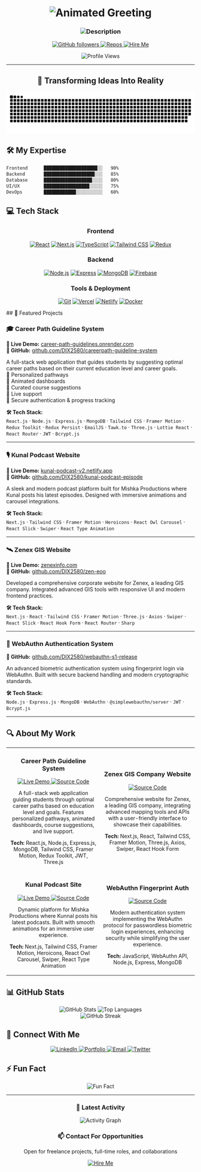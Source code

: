<h1 align="center">
  <img src="https://readme-typing-svg.demolab.com?font=Fira+Code&weight=700&size=28&duration=3000&pause=1000&color=00D1E8&center=true&vCenter=true&random=false&width=600&lines=Hi+%F0%9F%91%8B%2C+I'm+Dibyanjaya+Panda;Welcome+to+my+GitHub+Profile!" alt="Animated Greeting" />
</h1>

<h3 align="center">
  <img src="https://readme-typing-svg.demolab.com?font=Fira+Code&weight=500&pause=1000&color=F7A643&center=true&vCenter=true&multiline=true&width=600&height=60&lines=%F0%9F%9A%80+Full-stack+Developer+%7C+%F0%9F%8E%93+MCA+%40+KIIT;%F0%9F%92%BB+Career-Tech+Enthusiast+%7C+%F0%9F%94%A7+Problem+Solver" alt="Description" />
</h3>

<p align="center">
  <a href="https://github.com/DIX2580?tab=followers">
    <img src="https://img.shields.io/github/followers/DIX2580?style=for-the-badge&logo=github&labelColor=0D1117&color=00D1E8" alt="GitHub followers" />
  </a>
  <a href="https://github.com/DIX2580?tab=repositories">
    <img src="https://img.shields.io/badge/Check_My_Repos-282A36?style=for-the-badge&logo=github&labelColor=0D1117&color=F7A643" alt="Repos" />
  </a>
  <a href="mailto:dibyanjayapanda2580@gmail.com">
    <img src="https://img.shields.io/badge/Hire_Me-D14836?style=for-the-badge&logo=gmail&logoColor=white&labelColor=0D1117&color=00D1E8" alt="Hire Me" />
  </a>
</p>

<div align="center">
  <img src="https://komarev.com/ghpvc/?username=DIX2580&style=for-the-badge&color=00D1E8" alt="Profile Views" />
</div>

---

<div align="center">
  <h2>🚀 Transforming Ideas Into Reality</h2>
  <img src="https://github.com/DIX2580/DIX2580/blob/output/github-contribution-grid-snake-dark.svg" alt="Snake Animation" />
</div>

## 🛠️ My Expertise

```text
Frontend      ████████████████████░░   90% 
Backend       ███████████████████░░░   85%
Database      ██████████████████░░░░   80%
UI/UX         █████████████████░░░░░   75%
DevOps        ████████████░░░░░░░░░░   60%
```

## 💻 Tech Stack

<div align="center">
  
### Frontend
  
<p align="center">
  <a href="#"><img src="https://img.shields.io/badge/React-61DAFB?style=for-the-badge&logo=react&logoColor=black" alt="React" /></a>
  <a href="#"><img src="https://img.shields.io/badge/Next.js-000000?style=for-the-badge&logo=next.js&logoColor=white" alt="Next.js" /></a>
  <a href="#"><img src="https://img.shields.io/badge/TypeScript-3178C6?style=for-the-badge&logo=typescript&logoColor=white" alt="TypeScript" /></a>
  <a href="#"><img src="https://img.shields.io/badge/Tailwind_CSS-38B2AC?style=for-the-badge&logo=tailwind-css&logoColor=white" alt="Tailwind CSS" /></a>
  <a href="#"><img src="https://img.shields.io/badge/Redux-764ABC?style=for-the-badge&logo=redux&logoColor=white" alt="Redux" /></a>
</p>

### Backend

<p align="center">
  <a href="#"><img src="https://img.shields.io/badge/Node.js-339933?style=for-the-badge&logo=node.js&logoColor=white" alt="Node.js" /></a>
  <a href="#"><img src="https://img.shields.io/badge/Express-000000?style=for-the-badge&logo=express&logoColor=white" alt="Express" /></a>
  <a href="#"><img src="https://img.shields.io/badge/MongoDB-47A248?style=for-the-badge&logo=mongodb&logoColor=white" alt="MongoDB" /></a>
  <a href="#"><img src="https://img.shields.io/badge/Firebase-FFCA28?style=for-the-badge&logo=firebase&logoColor=black" alt="Firebase" /></a>
</p>

### Tools & Deployment

<p align="center">
  <a href="#"><img src="https://img.shields.io/badge/Git-F05032?style=for-the-badge&logo=git&logoColor=white" alt="Git" /></a>
  <a href="#"><img src="https://img.shields.io/badge/Vercel-000000?style=for-the-badge&logo=vercel&logoColor=white" alt="Vercel" /></a>
  <a href="#"><img src="https://img.shields.io/badge/Netlify-00C7B7?style=for-the-badge&logo=netlify&logoColor=white" alt="Netlify" /></a>
  <a href="#"><img src="https://img.shields.io/badge/Docker-2496ED?style=for-the-badge&logo=docker&logoColor=white" alt="Docker" /></a>
</p>

</div>
## 🌟 Featured Projects

### 🎓 Career Path Guideline System  
**🔗 Live Demo:** [career-path-guidelines.onrender.com](https://career-path-guidelines.onrender.com)  
**📂 GitHub:** [github.com/DIX2580/careerpath-guideline-system](https://github.com/DIX2580/careerpath-guideline-system)  

A full-stack web application that guides students by suggesting optimal career paths based on their current education level and career goals.  
🔹 Personalized pathways  
🔹 Animated dashboards  
🔹 Curated course suggestions  
🔹 Live support  
🔹 Secure authentication & progress tracking  

**🛠 Tech Stack:**  
`React.js` · `Node.js` · `Express.js` · `MongoDB` · `Tailwind CSS` · `Framer Motion` · `Redux Toolkit` · `Redux Persist` · `EmailJS` · `Tawk.to` · `Three.js` · `Lottie React` · `React Router` · `JWT` · `Bcrypt.js`

---

### 🎙️ Kunal Podcast Website  
**🔗 Live Demo:** [kunal-podcast-v2.netlify.app](https://kunal-podcast-v2.netlify.app)  
**📂 GitHub:** [github.com/DIX2580/kunal-podcast-episode](https://github.com/DIX2580/kunal-podcast-episode)  

A sleek and modern podcast platform built for Mishka Productions where Kunal posts his latest episodes. Designed with immersive animations and carousel integrations.

**🛠 Tech Stack:**  
`Next.js` · `Tailwind CSS` · `Framer Motion` · `Heroicons` · `React Owl Carousel` · `React Slick` · `Swiper` · `React Type Animation`

---

### 🛰️ Zenex GIS Website  
**🔗 Live Demo:** [zenexinfo.com](http://zenexinfo.com)  
**📂 GitHub:** [github.com/DIX2580/zen-eoo](https://github.com/DIX2580/zen-eoo)  

Developed a comprehensive corporate website for Zenex, a leading GIS company. Integrated advanced GIS tools with responsive UI and modern frontend practices.

**🛠 Tech Stack:**  
`Next.js` · `React` · `Tailwind CSS` · `Framer Motion` · `Three.js` · `Axios` · `Swiper` · `React Slick` · `React Hook Form` · `React Router` · `Sharp`

---

### 🔐 WebAuthn Authentication System  
**📂 GitHub:** [github.com/DIX2580/webauthn-s1-release](https://github.com/DIX2580/webauthn-s1-release)  

An advanced biometric authentication system using fingerprint login via WebAuthn. Built with secure backend handling and modern cryptographic standards.

**🛠 Tech Stack:**  
`Node.js` · `Express.js` · `MongoDB` · `WebAuthn` · `@simplewebauthn/server` · `JWT` · `Bcrypt.js`

---


## 🔍 About My Work

<table>
  <tr>
    <td width="50%">
      <h3 align="center">Career Path Guideline System</h3>
      <p align="center">
        <a href="https://careerpath-goals.netlify.app" target="_blank">
          <img src="https://img.shields.io/badge/Live_Demo-00C7B7?style=for-the-badge&logo=netlify&logoColor=white" alt="Live Demo" />
        </a>
        <a href="https://github.com/DIX2580/career-path-guide" target="_blank">
          <img src="https://img.shields.io/badge/Source_Code-181717?style=for-the-badge&logo=github&logoColor=white" alt="Source Code" />
        </a>
      </p>
      <p align="center">A full-stack web application guiding students through optimal career paths based on education level and goals. Features personalized pathways, animated dashboards, course suggestions, and live support.</p>
      <p align="center"><b>Tech:</b> React.js, Node.js, Express.js, MongoDB, Tailwind CSS, Framer Motion, Redux Toolkit, JWT, Three.js</p>
    </td>
    <td width="50%">
      <h3 align="center">Zenex GIS Company Website</h3>
      <p align="center">
        <a href="https://github.com/DIX2580/zenex-gis" target="_blank">
          <img src="https://img.shields.io/badge/Source_Code-181717?style=for-the-badge&logo=github&logoColor=white" alt="Source Code" />
        </a>
      </p>
      <p align="center">Comprehensive website for Zenex, a leading GIS company, integrating advanced mapping tools and APIs with a user-friendly interface to showcase their capabilities.</p>
      <p align="center"><b>Tech:</b> Next.js, React, Tailwind CSS, Framer Motion, Three.js, Axios, Swiper, React Hook Form</p>
    </td>
  </tr>
  <tr>
    <td width="50%">
      <h3 align="center">Kunal Podcast Site</h3>
      <p align="center">
        <a href="https://kunal-podcast-v2.netlify.app" target="_blank">
          <img src="https://img.shields.io/badge/Live_Demo-00C7B7?style=for-the-badge&logo=netlify&logoColor=white" alt="Live Demo" />
        </a>
        <a href="https://github.com/DIX2580/kunal-podcast" target="_blank">
          <img src="https://img.shields.io/badge/Source_Code-181717?style=for-the-badge&logo=github&logoColor=white" alt="Source Code" />
        </a>
      </p>
      <p align="center">Dynamic platform for Mishka Productions where Kunnal posts his latest podcasts. Built with smooth animations for an immersive user experience.</p>
      <p align="center"><b>Tech:</b> Next.js, Tailwind CSS, Framer Motion, Heroicons, React Owl Carousel, Swiper, React Type Animation</p>
    </td>
    <td width="50%">
      <h3 align="center">WebAuthn Fingerprint Auth</h3>
      <p align="center">
        <a href="https://github.com/DIX2580/webauthn-s1-release" target="_blank">
          <img src="https://img.shields.io/badge/Source_Code-181717?style=for-the-badge&logo=github&logoColor=white" alt="Source Code" />
        </a>
      </p>
      <p align="center">Modern authentication system implementing the WebAuthn protocol for passwordless biometric login experiences, enhancing security while simplifying the user experience.</p>
      <p align="center"><b>Tech:</b> JavaScript, WebAuthn API, Node.js, Express, MongoDB</p>
    </td>
  </tr>
</table>

## 📊 GitHub Stats

<div align="center">
  <img src="https://github-readme-stats.vercel.app/api?username=DIX2580&show_icons=true&theme=tokyonight&hide_border=true&bg_color=0D1117&title_color=00D1E8&icon_color=F7A643&text_color=FFFFFF" alt="GitHub Stats" height="170" />
  <img src="https://github-readme-stats.vercel.app/api/top-langs/?username=DIX2580&layout=compact&theme=tokyonight&hide_border=true&bg_color=0D1117&title_color=00D1E8&text_color=FFFFFF" alt="Top Languages" height="170" />
</div>

<div align="center">
  <img src="https://github-readme-streak-stats.herokuapp.com/?user=DIX2580&theme=tokyonight&hide_border=true&background=0D1117&ring=00D1E8&fire=F7A643&currStreakLabel=00D1E8" alt="GitHub Streak" />
</div>

## 🔗 Connect With Me

<div align="center">
  <a href="https://linkedin.com/in/dibyanjaya" target="_blank">
    <img src="https://img.shields.io/badge/LinkedIn-0077B5?style=for-the-badge&logo=linkedin&logoColor=white" alt="LinkedIn" />
  </a>
  <a href="https://dibyanjaya-portfolio.onrender.com" target="_blank">
    <img src="https://img.shields.io/badge/Portfolio-4E8EE9?style=for-the-badge&logo=google-chrome&logoColor=white" alt="Portfolio" />
  </a>
  <a href="mailto:dibyanjayapanda2580@gmail.com" target="_blank">
    <img src="https://img.shields.io/badge/Email-D14836?style=for-the-badge&logo=gmail&logoColor=white" alt="Email" />
  </a>
  <a href="https://twitter.com/dibyanjaya_dev" target="_blank">
    <img src="https://img.shields.io/badge/Twitter-1DA1F2?style=for-the-badge&logo=twitter&logoColor=white" alt="Twitter" />
  </a>
</div>

## ⚡ Fun Fact

<div align="center">
  <img src="https://readme-typing-svg.demolab.com?font=Fira+Code&weight=500&size=18&pause=1000&color=00D1E8&center=true&vCenter=true&multiline=true&width=600&height=60&lines=I+love+solving+real-world+problems+through+code;and+designing+intelligent+career+tech+systems;to+guide+students+on+their+professional+journey+%F0%9F%9A%80" alt="Fun Fact" />
</div>

---

<div align="center">
  <h3>🔄 Latest Activity</h3>
  <img src="https://github-readme-activity-graph.vercel.app/graph?username=DIX2580&theme=tokyo-night&hide_border=true&bg_color=0D1117&line=00D1E8&point=F7A643&color=FFFFFF" alt="Activity Graph" />
</div>

<div align="center">
  <h3>📫 Contact For Opportunities</h3>
  <p>Open for freelance projects, full-time roles, and collaborations</p>
  <a href="mailto:dibyanjayapanda2580@gmail.com">
    <img src="https://img.shields.io/badge/Hire_Me-D14836?style=for-the-badge&logo=gmail&logoColor=white" alt="Hire Me" />
  </a>
</div>

<!--
**Note for Profile Setup:**
1. Enable GitHub Actions in your repository settings
2. Create a `.github/workflows/snake.yml` file for the snake animation
3. Setup metrics action for additional GitHub stats
4. Pin your best repositories to showcase them on your profile
-->

<!-- GitHub Action for Snake Animation
```yaml
name: Generate Snake Animation

on:
  schedule:
    - cron: "0 0 * * *"
  workflow_dispatch:

jobs:
  build:
    runs-on: ubuntu-latest
    steps:
      - uses: actions/checkout@v2
      - uses: Platane/snk@master
        id: snake-gif
        with:
          github_user_name: DIX2580
          svg_out_path: dist/github-contribution-grid-snake-dark.svg
          snake_color: 'blue'

      - uses: crazy-max/ghaction-github-pages@v2.1.3
        with:
          target_branch: output
          build_dir: dist
        env:
          GITHUB_TOKEN: ${{ secrets.GITHUB_TOKEN }}
```
-->
